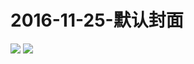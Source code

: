 # 2016-11-25-默认封面
![](http://i0.hdslb.com/bfs/archive/54282e5017a3775fef1ac77e37d66b732f071743.png)
![](http://i0.hdslb.com/bfs/archive/ef735ca0659ba6e9c1cfa1303d2819cae50ed5db.png)